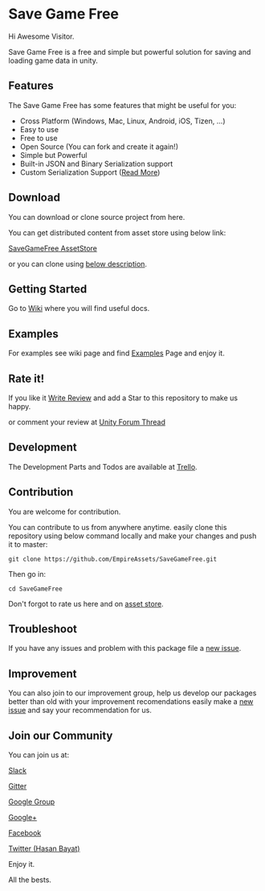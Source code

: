 # Save Game Free
Hi Awesome Visitor.

Save Game Free is a free and simple but powerful solution for saving and loading game data in unity.

## Features
The Save Game Free has some features that might be useful for you:
- Cross Platform (Windows, Mac, Linux, Android, iOS, Tizen, ...)
- Easy to use
- Free to use
- Open Source (You can fork and create it again!)
- Simple but Powerful
- Built-in JSON and Binary Serialization support
- Custom Serialization Support ([Read More](https://github.com/EmpireAssets/SaveGameFree/wiki/How-to-Create-Custom-Serializer%3F))

## Download
You can download or clone source project from here.

You can get distributed content from asset store using below link:

[SaveGameFree AssetStore](https://www.assetstore.unity3d.com/#!/content/81519)

or you can clone using [below description](#contribution).

## Getting Started
Go to [Wiki](https://github.com/EmpireAssets/SaveGameFree/wiki) where you will find useful docs.

## Examples
For examples see wiki page and find [Examples](https://github.com/EmpireAssets/SaveGameFree/wiki/Examples) Page and enjoy it.

## Rate it!
If you like it [Write Review](https://www.assetstore.unity3d.com/#!/content/81519) and add a Star to this repository to make us happy.

or comment your review at [Unity Forum Thread](https://forum.unity3d.com/threads/released-empireassets-save-game-free.457658/)

## Development
The Development Parts and Todos are available at [Trello](https://trello.com/b/lg9h77j9/empireassets-packages).

## Contribution
You are welcome for contribution.

You can contribute to us from anywhere anytime. easily clone this repository using below command locally and make your changes and push it to master:
```
git clone https://github.com/EmpireAssets/SaveGameFree.git
```
Then go in:
```
cd SaveGameFree
```
Don't forgot to rate us here and on [asset store](https://www.assetstore.unity3d.com/#!/content/81519).

## Troubleshoot
If you have any issues and problem with this package file a [new issue](https://github.com/EmpireAssets/SaveGameFree/issues/new).

## Improvement
You can also join to our improvement group, help us develop our packages better than old with your improvement recomendations easily make a [new issue](https://github.com/EmpireAssets/SaveGameFree/issues/new) and say your recommendation for us.

## Join our Community
You can join us at:

[Slack](https://empireassets.slack.com)

[Gitter](https://gitter.im/EmpireAssets/Lobby)

[Google Group](https://groups.google.com/forum/#!forum/empireassets)

[Google+](https://plus.google.com/communities/108974587311747022650)

[Facebook](https://www.facebook.com/EmpireAssets-277386306024083/)

[Twitter (Hasan Bayat)](https://www.twitter.com/EmpireWorld1393)

Enjoy it.

All the bests.
